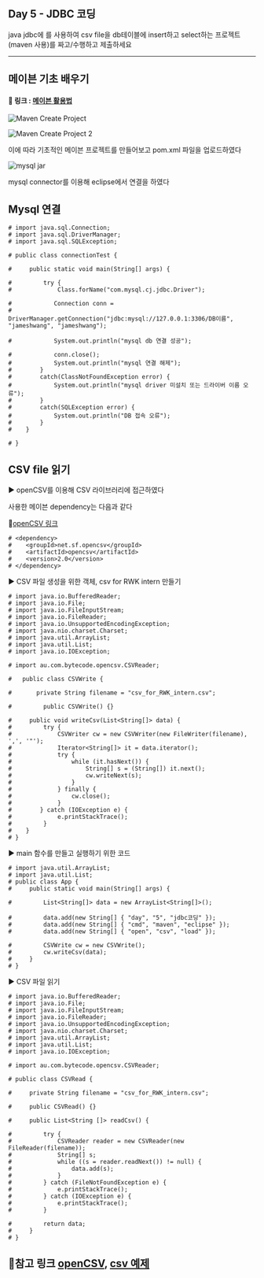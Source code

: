 Day 5 - JDBC 코딩
---
java jdbc에 를 사용하여 csv file을 db테이블에 insert하고 select하는 프로젝트(maven 사용)를 짜고/수행하고 제출하세요

---

메이븐 기초 배우기
---

#### 📎 링크 : [메이븐 활용법 ](https://www.youtube.com/watch?v=VAp0n9DmeEA&list=PLq8wAnVUcTFWRRi_JWLArMND_PnZM6Yja&index=1)

![Maven Create Project](https://user-images.githubusercontent.com/87057782/210033575-36c3c79d-6208-4ab6-a385-d9dba833399a.png)

![Maven Create Project 2](https://user-images.githubusercontent.com/87057782/210033610-035b94d6-6dae-432b-b7e7-0313dede6c7d.png)

이에 따라 기초적인 메이븐 프로젝트를 만들어보고 pom.xml 파일을 업로드하였다

![mysql jar](https://user-images.githubusercontent.com/87057782/210496621-0d42d11a-5973-4ab8-b1c5-1aae172aeea8.png)

mysql connector를 이용해 eclipse에서 연결을 하였다

Mysql 연결
---

```
# import java.sql.Connection;
# import java.sql.DriverManager;
# import java.sql.SQLException;

# public class connectionTest {
	
#     public static void main(String[] args) {
		
# 		  try {
#			  Class.forName("com.mysql.cj.jdbc.Driver");
			
#			 Connection conn =
#			 DriverManager.getConnection("jdbc:mysql://127.0.0.1:3306/DB이름", "jameshwang", "jameshwang"); 
	
#			 System.out.println("mysql db 연결 성공");
			
#			 conn.close();
#			 System.out.println("mysql 연결 해제");
#		 }
#		 catch(ClassNotFoundException error) {
#			 System.out.println("mysql driver 미설치 또는 드라이버 이름 오류");
#		 }
#		 catch(SQLException error) {
#			 System.out.println("DB 접속 오류");
#		 }
#	 }

# }
```

CSV file 읽기
---

▶️ openCSV를 이용해 CSV 라이브러리에 접근하였다

   사용한 메이븐 dependency는 다음과 같다
   
📎[openCSV 링크](https://mvnrepository.com/artifact/com.opencsv/opencsv)
   
```
# <dependency>
#    <groupId>net.sf.opencsv</groupId>
#    <artifactId>opencsv</artifactId>
#    <version>2.0</version>
# </dependency>
```

▶️ CSV 파일 생성을 위한 객체, csv for RWK intern 만들기

```  
# import java.io.BufferedReader;
# import java.io.File;
# import java.io.FileInputStream;
# import java.io.FileReader;
# import java.io.UnsupportedEncodingException;
# import java.nio.charset.Charset;
# import java.util.ArrayList;
# import java.util.List;
# import java.io.IOException;

# import au.com.bytecode.opencsv.CSVReader;
 
#   public class CSVWrite {
 
#       private String filename = "csv_for_RWK_intern.csv";
 
#         public CSVWrite() {}
 
#     public void writeCsv(List<String[]> data) {
#         try {
#             CSVWriter cw = new CSVWriter(new FileWriter(filename), ',', '"');
#             Iterator<String[]> it = data.iterator();
#             try {
#                 while (it.hasNext()) {
#                     String[] s = (String[]) it.next();
#                     cw.writeNext(s);
#                 }
#             } finally {
#                 cw.close();
#             }
#        } catch (IOException e) {
#             e.printStackTrace();
#         }
#    }
# }
```

▶️ main 함수를 만들고 실행하기 위한 코드

```
# import java.util.ArrayList;
# import java.util.List;
# public class App {
#     public static void main(String[] args) {
 
#         List<String[]> data = new ArrayList<String[]>();
 
#         data.add(new String[] { "day", "5", "jdbc코딩" });
#         data.add(new String[] { "cmd", "maven", "eclipse" });
#         data.add(new String[] { "open", "csv", "load" });
 
#         CSVWrite cw = new CSVWrite();
#         cw.writeCsv(data);
#     }
# }
```

▶️ CSV 파일 읽기

```
# import java.io.BufferedReader;
# import java.io.File;
# import java.io.FileInputStream;
# import java.io.FileReader;
# import java.io.UnsupportedEncodingException;
# import java.nio.charset.Charset;
# import java.util.ArrayList;
# import java.util.List;
# import java.io.IOException;
 
# import au.com.bytecode.opencsv.CSVReader;
 
# public class CSVRead {
 
#     private String filename = "csv_for_RWK_intern.csv";
 
#     public CSVRead() {}
 
#     public List<String []> readCsv() {
 
#         try {
#             CSVReader reader = new CSVReader(new FileReader(filename));
#             String[] s;
#             while ((s = reader.readNext()) != null) {
#                 data.add(s);
#             }
#         } catch (FileNotFoundException e) {
#             e.printStackTrace();
#         } catch (IOException e) {
#             e.printStackTrace();
#         }
 
#         return data;
#     }
# }
```

## 📎참고 링크 [openCSV](https://hasiki.tistory.com/23), [csv 예제](https://spatiumwdev.tistory.com/36)
